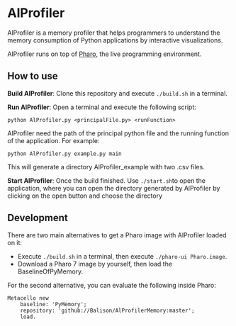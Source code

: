 # AlProfiler

AlProfiler is a memory profiler that helps programmers to understand the memory consumption of Python applications by interactive visualizations.

AlProfiler runs on top of [Pharo](http://pharo.org), the live programming environment.

## How to use

**Build AlProfiler**: Clone this repository and execute `./build.sh` in a terminal.

**Run AlProfiler**: Open a terminal and execute the following script: 

```
python AlProfiler.py <principalFile.py> <runFunction>

```
AlProfiler need the path of the principal python file and the running function of the application.
For example:
```
python AlProfiler.py example.py main

```
This will generate a directory AlProfiler_example with two .csv files.

**Start AlProfiler**: Once the build finished. Use `./start.sh`to open the application, where you can open the  directory generated by AlProfiler by clicking on the open button and choose the directory

## Development

There are two main alternatives to get a Pharo image with AlProfiler loaded on it:

* Execute `./build.sh` in a terminal, then execute `./pharo-ui Pharo.image`.
* Download a Pharo 7 image by yourself, then load the BaselineOfPyMemory.

For the second alternative, you can evaluate the following inside Pharo:

```smalltalk
Metacello new
	baseline: 'PyMemory';
	repository: 'github://Balison/AlProfilerMemory:master';
	load.
```
